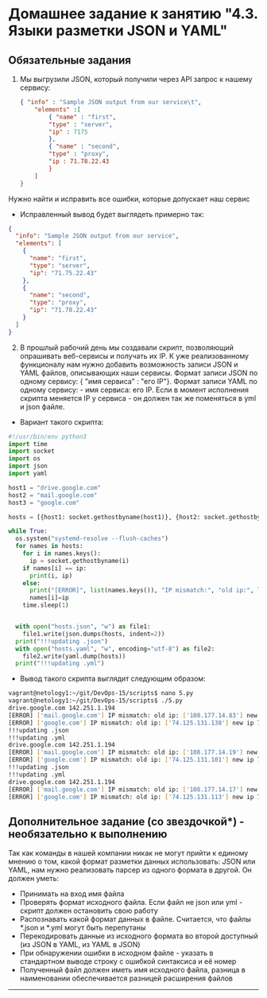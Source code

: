 # Домашнее задание к занятию "4.3. Языки разметки JSON и YAML"

## Обязательные задания

1. Мы выгрузили JSON, который получили через API запрос к нашему сервису:
	```json
    { "info" : "Sample JSON output from our service\t",
        "elements" :[
            { "name" : "first",
            "type" : "server",
            "ip" : 7175 
            },
            { "name" : "second",
            "type" : "proxy",
            "ip : 71.78.22.43
            }
        ]
    }
	```
  Нужно найти и исправить все ошибки, которые допускает наш сервис

* Исправленный вывод будет выглядеть примерно так:
```json
{
  "info": "Sample JSON output from our service",
  "elements": [
    {
      "name": "first",
      "type": "server",
      "ip": "71.75.22.43"
    },
    {
      "name": "second",
      "type": "proxy",
      "ip": "71.78.22.43"
    }
  ]
}
```

2. В прошлый рабочий день мы создавали скрипт, позволяющий опрашивать веб-сервисы и получать их IP. К уже реализованному функционалу нам нужно добавить возможность записи JSON и YAML файлов, описывающих наши сервисы. Формат записи JSON по одному сервису: { "имя сервиса" : "его IP"}. Формат записи YAML по одному сервису: - имя сервиса: его IP. Если в момент исполнения скрипта меняется IP у сервиса - он должен так же поменяться в yml и json файле.
* Вариант такого скрипта:
```python
#!/usr/bin/env python3
import time
import socket
import os
import json
import yaml

host1 = "drive.google.com"
host2 = "mail.google.com"
host3 = "google.com"

hosts = [{host1: socket.gethostbyname(host1)}, {host2: socket.gethostbyname(host2)}, {host3: socket.gethostbyname(host3)}]

while True:
  os.system("systemd-resolve --flush-caches")
  for names in hosts:
    for i in names.keys():
      ip = socket.gethostbyname(i)
    if names[i] == ip:
      print(i, ip)
    else:
      print("[ERROR]", list(names.keys()), "IP mismatch:", "old ip:", list(names.values()) , "new ip", ip)
      names[i]=ip
    time.sleep(1)


  with open("hosts.json", "w") as file1:
    file1.write(json.dumps(hosts, indent=2))
  print("!!!updating .json")
  with open("hosts.yaml", "w", encoding="utf-8") as file2:
    file2.write(yaml.dump(hosts))
  print("!!!updating .yml")
```
* Вывод такого скрипта выглядит следующим образом:
```bash
vagrant@netology1:~/git/DevOps-15/scripts$ nano 5.py
vagrant@netology1:~/git/DevOps-15/scripts$ ./5.py
drive.google.com 142.251.1.194
[ERROR] ['mail.google.com'] IP mismatch: old ip: ['108.177.14.83'] new ip 108.177.14.19
[ERROR] ['google.com'] IP mismatch: old ip: ['74.125.131.138'] new ip 74.125.131.101
!!!updating .json
!!!updating .yml
drive.google.com 142.251.1.194
[ERROR] ['mail.google.com'] IP mismatch: old ip: ['108.177.14.19'] new ip 108.177.14.17
[ERROR] ['google.com'] IP mismatch: old ip: ['74.125.131.101'] new ip 74.125.131.113
!!!updating .json
!!!updating .yml
drive.google.com 142.251.1.194
[ERROR] ['mail.google.com'] IP mismatch: old ip: ['108.177.14.17'] new ip 108.177.14.18
[ERROR] ['google.com'] IP mismatch: old ip: ['74.125.131.113'] new ip 74.125.131.139
```

## Дополнительное задание (со звездочкой*) - необязательно к выполнению

Так как команды в нашей компании никак не могут прийти к единому мнению о том, какой формат разметки данных использовать: JSON или YAML, нам нужно реализовать парсер из одного формата в другой. Он должен уметь:
   * Принимать на вход имя файла
   * Проверять формат исходного файла. Если файл не json или yml - скрипт должен остановить свою работу
   * Распознавать какой формат данных в файле. Считается, что файлы *.json и *.yml могут быть перепутаны
   * Перекодировать данные из исходного формата во второй доступный (из JSON в YAML, из YAML в JSON)
   * При обнаружении ошибки в исходном файле - указать в стандартном выводе строку с ошибкой синтаксиса и её номер
   * Полученный файл должен иметь имя исходного файла, разница в наименовании обеспечивается разницей расширения файлов

---